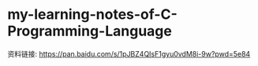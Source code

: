 # my-learning-notes-of-C-Programming-Language
资料链接: https://pan.baidu.com/s/1pJBZ4QIsF1gyu0vdM8i-9w?pwd=5e84
